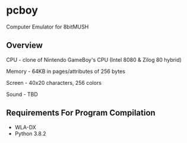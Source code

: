 # pcboy
Computer Emulator for 8bitMUSH

## Overview
CPU - clone of Nintendo GameBoy's CPU (Intel 8080 & Zilog 80 hybrid)

Memory - 64KB in pages/attributes of 256 bytes

Screen - 40x20 characters, 256 colors

Sound - TBD

## Requirements For Program Compilation
- WLA-DX
- Python 3.8.2
